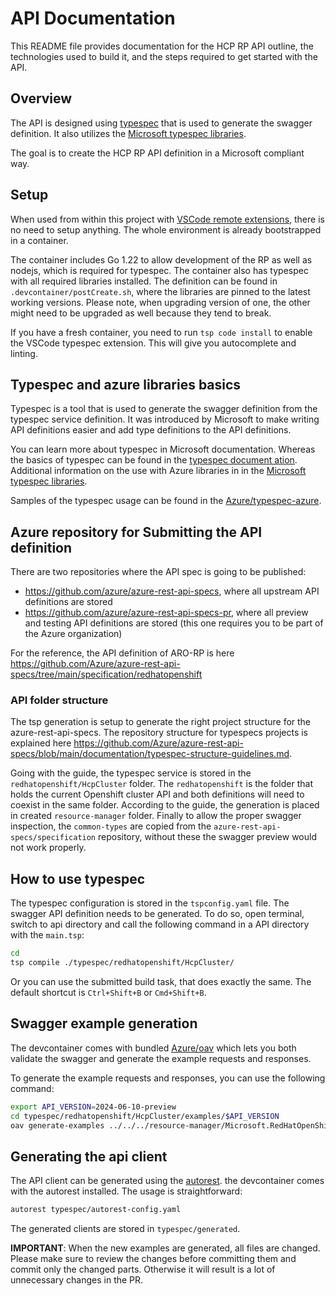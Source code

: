 # API Documentation

This README file provides documentation for the HCP RP API outline, the technologies used to build it, and the steps required to get started with the API.

## Overview

The API is designed using [typespec](https://typespec.io/) that is used to generate the swagger definition.
It also utilizes the [Microsoft typespec libraries](https://azure.github.io/typespec-azure/).

The goal is to create the HCP RP API definition in a Microsoft compliant way.


## Setup

When used from within this project with [VSCode remote extensions](https://marketplace.visualstudio.com/items?itemName=ms-vscode-remote.vscode-remote-extensionpack),
there is no need to setup anything. The whole environment is already bootstrapped in a container.

The container includes Go 1.22 to allow development of the RP as well as
nodejs, which is required for typespec. The container also has typespec with all required libraries installed. The definition can be found in `.devcontainer/postCreate.sh`, where the libraries are pinned to the latest working versions. Please note, when upgrading version of one, the other might need to be upgraded as well because they tend to break.

If you have a fresh container, you need to run `tsp code install` to enable the VSCode typespec extension. This will give you autocomplete and linting.


## Typespec and azure libraries basics

Typespec is a tool that is used to generate the swagger definition from the typespec service definition. It was introduced by Microsoft to make writing API definitions easier and add type definitions to the API definitions.

You can learn more about typespec in Microsoft documentation.
Whereas the basics of typespec can be found in the [typespec document ation](https://typespec.io/docs/getting-started).
Additional information on the use with Azure libraries in in the [Microsoft typespec libraries](https://azure.github.io/typespec-azure/docs/getstarted/createproject).

Samples of the typespec usage can be found in the [Azure/typespec-azure](https://github.com/Azure/typespec-azure/tree/main/packages/samples/specs/resource-manager).


## Azure repository for Submitting the API definition

There are two repositories where the API spec is going to be published:

- https://github.com/azure/azure-rest-api-specs, where all upstream API definitions are stored
- https://github.com/azure/azure-rest-api-specs-pr, where all preview and testing API definitions are stored (this one requires you to be part of the Azure organization)

For the reference, the API definition of ARO-RP is here https://github.com/Azure/azure-rest-api-specs/tree/main/specification/redhatopenshift


### API folder structure

The tsp generation is setup to generate the right project structure for the azure-rest-api-specs. The
repository structure for typespecs projects is explained here https://github.com/Azure/azure-rest-api-specs/blob/main/documentation/typespec-structure-guidelines.md.

Going with the guide, the typespec service is stored in the `redhatopenshift/HcpCluster` folder. The `redhatopenshift` is the folder
that holds the current Openshift cluster API and both definitions will need to coexist in the same folder. According to the guide,
the generation is placed in created `resource-manager` folder. Finally to allow the proper swagger inspection, the `common-types` are copied from the `azure-rest-api-specs/specification` repository, without these the swagger preview would not work properly.


## How to use typespec

The typespec configuration is stored in the `tspconfig.yaml` file. The swagger API definition needs to be generated.
To do so, open terminal, switch to api directory and call the following command in a API directory with the `main.tsp`:

```bash
cd
tsp compile ./typespec/redhatopenshift/HcpCluster/
```

Or you can use the submitted build task, that does exactly the same. The default shortcut is `Ctrl+Shift+B` or `Cmd+Shift+B`.

## Swagger example generation

The devcontainer comes with bundled [Azure/oav](https://github.com/Azure/oav) which lets you both
validate the swagger and generate the example requests and responses.

To generate the example requests and responses, you can use the following command:

```bash
export API_VERSION=2024-06-10-preview
cd typespec/redhatopenshift/HcpCluster/examples/$API_VERSION
oav generate-examples ../../../resource-manager/Microsoft.RedHatOpenShift/preview/$API_VERSION/openapi.json
```

## Generating the api client

The API client can be generated using the [autorest](https://github.com/Azure/autorest).
the devcontainer comes with the autorest installed. The usage is straightforward:

```bash
autorest typespec/autorest-config.yaml
```

The generated clients are stored in `typespec/generated`.

**IMPORTANT**: When the new examples are generated, all files are changed. Please make sure to review the changes before committing them
and commit only the changed parts. Otherwise it will result is a lot of unnecessary changes in the PR.
